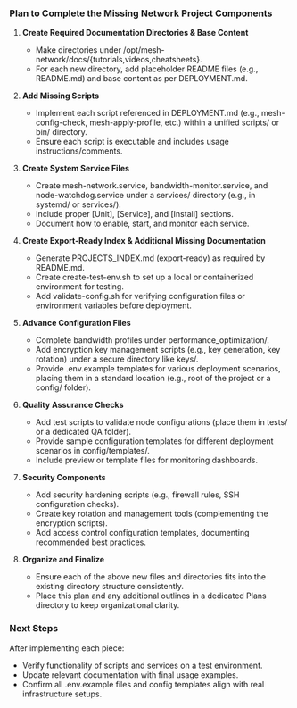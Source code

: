 ### Plan to Complete the Missing Network Project Components

1. **Create Required Documentation Directories & Base Content**  
   - Make directories under /opt/mesh-network/docs/{tutorials,videos,cheatsheets}.  
   - For each new directory, add placeholder README files (e.g., README.md) and base content as per DEPLOYMENT.md.

2. **Add Missing Scripts**  
   - Implement each script referenced in DEPLOYMENT.md (e.g., mesh-config-check, mesh-apply-profile, etc.) within a unified scripts/ or bin/ directory.  
   - Ensure each script is executable and includes usage instructions/comments.

3. **Create System Service Files**  
   - Create mesh-network.service, bandwidth-monitor.service, and node-watchdog.service under a services/ directory (e.g., in systemd/ or services/).  
   - Include proper [Unit], [Service], and [Install] sections.  
   - Document how to enable, start, and monitor each service.

4. **Create Export-Ready Index & Additional Missing Documentation**  
   - Generate PROJECTS_INDEX.md (export-ready) as required by README.md.  
   - Create create-test-env.sh to set up a local or containerized environment for testing.  
   - Add validate-config.sh for verifying configuration files or environment variables before deployment.

5. **Advance Configuration Files**  
   - Complete bandwidth profiles under performance_optimization/.  
   - Add encryption key management scripts (e.g., key generation, key rotation) under a secure directory like keys/.  
   - Provide .env.example templates for various deployment scenarios, placing them in a standard location (e.g., root of the project or a config/ folder).

6. **Quality Assurance Checks**  
   - Add test scripts to validate node configurations (place them in tests/ or a dedicated QA folder).  
   - Provide sample configuration templates for different deployment scenarios in config/templates/.  
   - Include preview or template files for monitoring dashboards.

7. **Security Components**  
   - Add security hardening scripts (e.g., firewall rules, SSH configuration checks).  
   - Create key rotation and management tools (complementing the encryption scripts).  
   - Add access control configuration templates, documenting recommended best practices.

8. **Organize and Finalize**  
   - Ensure each of the above new files and directories fits into the existing directory structure consistently.  
   - Place this plan and any additional outlines in a dedicated Plans directory to keep organizational clarity.

### Next Steps
After implementing each piece:
- Verify functionality of scripts and services on a test environment.  
- Update relevant documentation with final usage examples.  
- Confirm all .env.example files and config templates align with real infrastructure setups.
